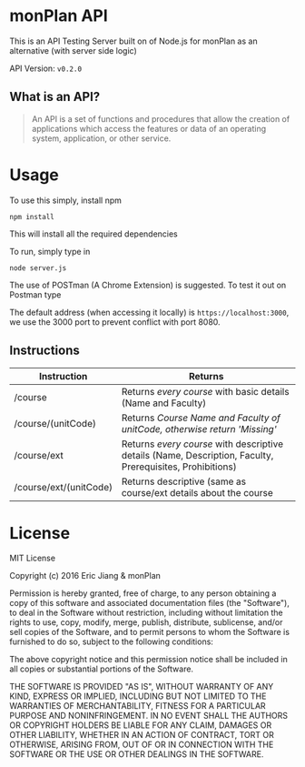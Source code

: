 # monPlan API
This is an API Testing Server built on of Node.js for monPlan as an alternative (with server side logic)

API Version: `v0.2.0`

## What is an API?
> An API is a set of functions and procedures that allow the creation of applications which access the features or data of an operating system, application, or other service.

# Usage
To use this simply, install npm
```
npm install
```
This will install all the required dependencies

To run, simply type in
```
node server.js
```

The use of POSTman (A Chrome Extension) is suggested. To test it out on Postman type

The default address (when accessing it locally) is `https://localhost:3000`, we use the 3000 port to prevent conflict with port 8080.

## Instructions

| Instruction            | Returns                                                                                                   |
|------------------------|-----------------------------------------------------------------------------------------------------------|
| /course                | Returns _every course_ with basic details (Name and Faculty)                                              |
| /course/(unitCode)     | Returns _Course Name and Faculty of unitCode, otherwise return 'Missing'_                                 |
| /course/ext            | Returns _every course_ with descriptive details (Name, Description, Faculty, Prerequisites, Prohibitions) |
| /course/ext/(unitCode) | Returns descriptive (same as course/ext details about the course                                          |


# License
MIT License

Copyright (c) 2016 Eric Jiang & monPlan

Permission is hereby granted, free of charge, to any person obtaining a copy
of this software and associated documentation files (the "Software"), to deal
in the Software without restriction, including without limitation the rights
to use, copy, modify, merge, publish, distribute, sublicense, and/or sell
copies of the Software, and to permit persons to whom the Software is
furnished to do so, subject to the following conditions:

The above copyright notice and this permission notice shall be included in all
copies or substantial portions of the Software.

THE SOFTWARE IS PROVIDED "AS IS", WITHOUT WARRANTY OF ANY KIND, EXPRESS OR
IMPLIED, INCLUDING BUT NOT LIMITED TO THE WARRANTIES OF MERCHANTABILITY,
FITNESS FOR A PARTICULAR PURPOSE AND NONINFRINGEMENT. IN NO EVENT SHALL THE
AUTHORS OR COPYRIGHT HOLDERS BE LIABLE FOR ANY CLAIM, DAMAGES OR OTHER
LIABILITY, WHETHER IN AN ACTION OF CONTRACT, TORT OR OTHERWISE, ARISING FROM,
OUT OF OR IN CONNECTION WITH THE SOFTWARE OR THE USE OR OTHER DEALINGS IN THE
SOFTWARE.
